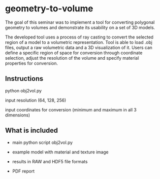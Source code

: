 # geometry-to-volume

The goal of this seminar was to implement a tool for converting polygonal geometry to volumes and demonstrate its usability on a set of 3D models.

The developed tool uses a process of ray casting to convert the selected region of a model to a volumetric representation. Tool is able to load .obj files, output a raw volumetric data and a 3D visualization of it. Users can define a specific region of space for conversion through coordinate selection, adjust the resolution of the volume and specify material properties for conversion. 

## Instructions

python obj2vol.py

input resolution (64, 128, 256)

input coordinates for conversion (minimum and maximum in all 3 dimensions)


## What is included

* main python script obj2vol.py

* example model with material and texture image

* results in RAW and HDF5 file formats

* PDF report







